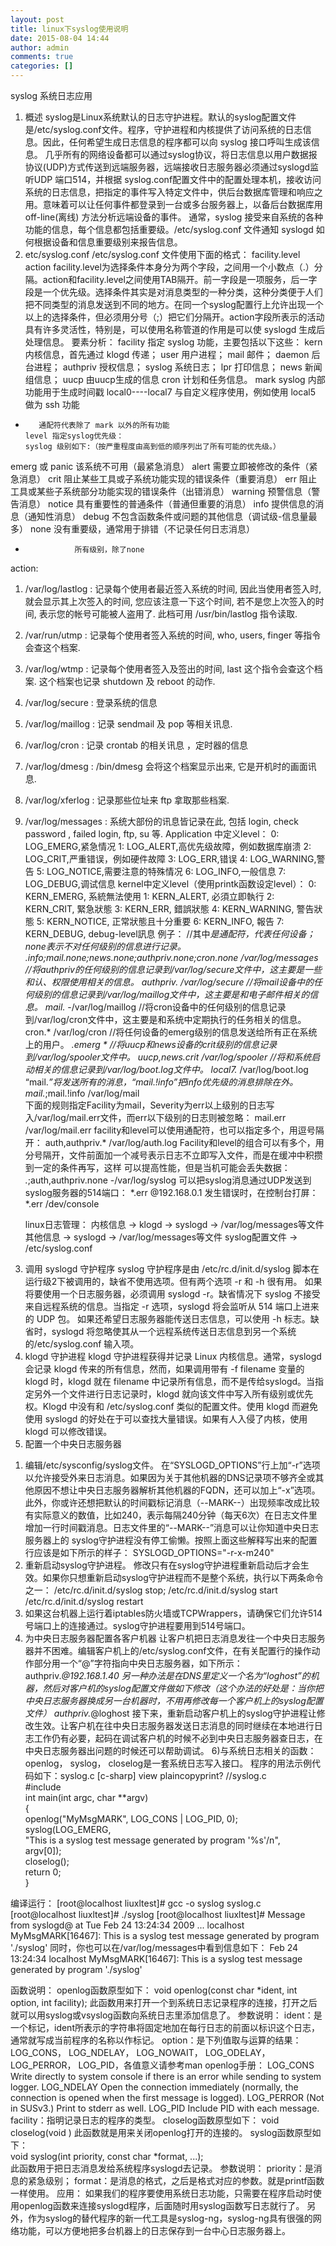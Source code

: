 ```yaml
---
layout: post
title: linux下syslog使用说明
date: 2015-08-04 14:44
author: admin
comments: true
categories: []
---
```


syslog 系统日志应用
 1) 概述
      syslog是Linux系统默认的日志守护进程。默认的syslog配置文件是/etc/syslog.conf文件。程序，守护进程和内核提供了访问系统的日志信息。因此，任何希望生成日志信息的程序都可以向 syslog 接口呼叫生成该信息。
      几乎所有的网络设备都可以通过syslog协议，将日志信息以用户数据报协议(UDP)方式传送到远端服务器，远端接收日志服务器必须通过syslogd监听UDP 端口514，并根据 syslog.conf配置文件中的配置处理本机，接收访问系统的日志信息，把指定的事件写入特定文件中，供后台数据库管理和响应之用。意味着可以让任何事件都登录到一台或多台服务器上，以备后台数据库用off-line(离线) 方法分析远端设备的事件。
      通常，syslog 接受来自系统的各种功能的信息，每个信息都包括重要级。/etc/syslog.conf 文件通知 syslogd 如何根据设备和信息重要级别来报告信息。
 2) etc/syslog.conf
      /etc/syslog.conf 文件使用下面的格式：
      facility.level    action
      facility.level为选择条件本身分为两个字段，之间用一个小数点（.）分隔。action和facility.level之间使用TAB隔开。前一字段是一项服务，后一字段是一个优先级。选择条件其实是对消息类型的一种分类，这种分类便于人们把不同类型的消息发送到不同的地方。在同一个syslog配置行上允许出现一个以上的选择条件，但必须用分号（;）把它们分隔开。action字段所表示的活动具有许多灵活性，特别是，可以使用名称管道的作用是可以使 syslogd 生成后处理信息。
      要素分析：
facility 指定 syslog 功能，主要包括以下这些：
kern     内核信息，首先通过 klogd 传递；
user     用户进程；
mail     邮件；
daemon   后台进程；
authpriv 授权信息；
syslog   系统日志；
lpr      打印信息；
news     新闻组信息；
uucp     由uucp生成的信息
cron     计划和任务信息。
mark     syslog 内部功能用于生成时间戳
local0----local7   与自定义程序使用，例如使用 local5 做为 ssh 功能
*        通配符代表除了 mark 以外的所有功能
      level 指定syslog优先级：
      syslog 级别如下:（按严重程度由高到低的顺序列出了所有可能的优先级。）
emerg 或 panic   该系统不可用（最紧急消息）
alert            需要立即被修改的条件（紧急消息）
crit             阻止某些工具或子系统功能实现的错误条件（重要消息）
err              阻止工具或某些子系统部分功能实现的错误条件（出错消息）
warning          预警信息（警告消息）
notice           具有重要性的普通条件（普通但重要的消息）
info             提供信息的消息（通知性消息）
debug            不包含函数条件或问题的其他信息（调试级-信息量最多）
none             没有重要级，通常用于排错（不记录任何日志消息）
*                所有级别，除了none
action:
1. /var/log/lastlog : 记录每个使用者最近签入系统的时间, 因此当使用者签入时, 就会显示其上次签入的时间, 您应该注意一下这个时间, 若不是您上次签入的时间, 表示您的帐号可能被人盗用了. 此档可用 /usr/bin/lastlog 指令读取.

2. /var/run/utmp : 记录每个使用者签入系统的时间, who, users, finger 等指令会查这个档案.

3. /var/log/wtmp : 记录每个使用者签入及签出的时间, last 这个指令会查这个档案. 这个档案也记录 shutdown 及 reboot 的动作.

4. /var/log/secure : 登录系统的信息

5. /var/log/maillog : 记录 sendmail 及 pop 等相关讯息.

6. /var/log/cron : 记录 crontab 的相关讯息 ，定时器的信息

7. /var/log/dmesg : /bin/dmesg 会将这个档案显示出来, 它是开机时的画面讯息.

8. /var/log/xferlog : 记录那些位址来 ftp 拿取那些档案.

9. /var/log/messages : 系统大部份的讯息皆记录在此, 包括 login, check password , failed login, ftp, su 等.
Application 中定义level：
   0: LOG_EMERG,紧急情况
   1: LOG_ALERT,高优先级故障，例如数据库崩溃
   2: LOG_CRIT,严重错误，例如硬件故障
   3: LOG_ERR,错误
   4: LOG_WARNING,警告
   5: LOG_NOTICE,需要注意的特殊情况
   6: LOG_INFO,一般信息
   7: LOG_DEBUG,调试信息
kernel中定义level（使用printk函数设定level）：
   0: KERN_EMERG, 系統無法使用
   1: KERN_ALERT, 必須立即執行
   2: KERN_CRIT, 緊急狀態
   3: KERN_ERR, 錯誤狀態
   4: KERN_WARNING, 警告狀態
   5: KERN_NOTICE, 正常狀態且十分重要
   6: KERN_INFO, 報告
   7: KERN_DEBUG, debug-level訊息
例子：
//其中*是通配符，代表任何设备；none表示不对任何级别的信息进行记录。
*.info;mail.none;news.none;authpriv.none;cron.none /var/log/messages
//将authpriv的任何级别的信息记录到/var/log/secure文件中，这主要是一些和认、权限使用相关的信息。
authpriv.* /var/log/secure
//将mail设备中的任何级别的信息记录到/var/log/maillog文件中，这主要是和电子邮件相关的信息。
mail.* -/var/log/maillog
//将cron设备中的任何级别的信息记录到/var/log/cron文件中，这主要是和系统中定期执行的任务相关的信息。
cron.* /var/log/cron
//将任何设备的emerg级别的信息发送给所有正在系统上的用户。
*.emerg *
//将uucp和news设备的crit级别的信息记录到/var/log/spooler文件中。
uucp,news.crit /var/log/spooler
//将和系统启动相关的信息记录到/var/log/boot.log文件中。
local7.* /var/log/boot.log
“mail.*”将发送所有的消息，“mail.!info”把info优先级的消息排除在外。
mail.*;mail.!info /var/log/mail  
下面的规则指定Facility为mail，Severity为err以上级别的日志写入/var/log/mail.err文件，而err以下级别的日志则被忽略：
mail.err                        /var/log/mail.err
facility和level可以使用通配符，也可以指定多个，用逗号隔开：
auth,authpriv.*                 /var/log/auth.log
Facility和level的组合可以有多个，用分号隔开，文件前面加一个减号表示日志不立即写入文件，而是在缓冲中积攒到一定的条件再写，这样 可以提高性能，但是当机可能会丢失数据：
*.*;auth,authpriv.none          -/var/log/syslog
可以把syslog消息通过UDP发送到syslog服务器的514端口：
*.err    @192.168.0.1
发生错误时，在控制台打屏：
*.err    /dev/console
 
      linux日志管理：
      内核信息 -> klogd -> syslogd -> /var/log/messages等文件
      其他信息 -> syslogd -> /var/log/messages等文件
      syslog配置文件 -> /etc/syslog.conf
 3) 调用 syslogd 守护程序
      syslog 守护程序是由 /etc/rc.d/init.d/syslog 脚本在运行级2下被调用的，缺省不使用选项。但有两个选项 -r 和 -h 很有用。
      如果将要使用一个日志服务器，必须调用 syslogd -r。缺省情况下 syslog 不接受来自远程系统的信息。当指定 -r 选项，syslogd 将会监听从 514 端口上进来的 UDP 包。
      如果还希望日志服务器能传送日志信息，可以使用 -h 标志。缺省时，syslogd 将忽略使其从一个远程系统传送日志信息到另一个系统的/etc/syslog.conf 输入项。
 4) klogd 守护进程
      klogd 守护进程获得并记录 Linux 内核信息。通常，syslogd 会记录 klogd 传来的所有信息，然而，如果调用带有 -f filename 变量的 klogd 时，klogd 就在 filename 中记录所有信息，而不是传给syslogd。当指定另外一个文件进行日志记录时，klogd 就向该文件中写入所有级别或优先权。Klogd 中没有和 /etc/syslog.conf 类似的配置文件。使用 klogd 而避免使用 syslogd 的好处在于可以查找大量错误。如果有人入侵了内核，使用 klogd 可以修改错误。
 5) 配置一个中央日志服务器 
1.  编辑/etc/sysconfig/syslog文件。
      在“SYSLOGD_OPTIONS”行上加“-r”选项以允许接受外来日志消息。如果因为关于其他机器的DNS记录项不够齐全或其他原因不想让中央日志服务器解析其他机器的FQDN，还可以加上“-x”选项。此外，你或许还想把默认的时间戳标记消息（--MARK--）出现频率改成比较有实际意义的数值，比如240，表示每隔240分钟（每天6次）在日志文件里增加一行时间戳消息。日志文件里的“--MARK--”消息可以让你知道中央日志服务器上的 syslog守护进程没有停工偷懒。按照上面这些解释写出来的配置行应该是如下所示的样子：
    SYSLOGD_OPTIONS="-r-x-m240"
2.  重新启动syslog守护进程。
      修改只有在syslog守护进程重新启动后才会生效。如果你只想重新启动syslog守护进程而不是整个系统，执行以下两条命令之一：
/etc/rc.d/init.d/syslog stop;   /etc/rc.d/init.d/syslog start
/etc/rc.d/init.d/syslog restart 
3.  如果这台机器上运行着iptables防火墙或TCPWrappers，请确保它们允许514号端口上的连接通过。syslog守护进程要用到514号端口。 
4.  为中央日志服务器配置各客户机器
      让客户机把日志消息发往一个中央日志服务器并不困难。编辑客户机上的/etc/syslog.conf文件，在有关配置行的操作动作部分用一个“@”字符指向中央日志服务器，如下所示：
authpriv.*@192.168.1.40
      另一种办法是在DNS里定义一个名为“loghost”的机器，然后对客户机的syslog配置文件做如下修改（这个办法的好处是：当你把中央日志服务器换成另一台机器时，不用再修改每一个客户机上的syslog配置文件）
authpriv.*@loghost
      接下来，重新启动客户机上的syslog守护进程让修改生效。让客户机在往中央日志服务器发送日志消息的同时继续在本地进行日志工作仍有必要，起码在调试客户机的时候不必到中央日志服务器查日志，在中央日志服务器出问题的时候还可以帮助调试。
 6)与系统日志相关的函数：
openlog， syslog， closelog是一套系统日志写入接口。
程序的用法示例代码如下：syslog.c
[c-sharp] view plaincopyprint?
//syslog.c  
#include    
int main(int argc, char **argv)  
{  
    openlog("MyMsgMARK", LOG_CONS | LOG_PID, 0);  
    syslog(LOG_EMERG,  
           "This is a syslog test message generated by program '%s'/n",  
           argv[0]);  
    closelog();  
    return 0;  
}  

编译运行：
[root@localhost liuxltest]# gcc -o syslog syslog.c
[root@localhost liuxltest]# ./syslog
[root@localhost liuxltest]# 
Message from syslogd@ at Tue Feb 24 13:24:34 2009 ...
localhost MyMsgMARK[16467]: This is a syslog test message generated by program './syslog'
同时，你也可以在/var/log/messages中看到信息如下：
Feb 24 13:24:34 localhost MyMsgMARK[16467]: This is a syslog test message generated by program './syslog'

函数说明：
openlog函数原型如下：
void openlog(const char *ident, int option, int facility);
    此函数用来打开一个到系统日志记录程序的连接，打开之后就可以用syslog或vsyslog函数向系统日志里添加信息了。
    参数说明：
    ident：是一个标记，ident所表示的字符串将固定地加在每行日志的前面以标识这个日志，通常就写成当前程序的名称以作标记。
    option：是下列值取与运算的结果：LOG_CONS， LOG_NDELAY， LOG_NOWAIT， LOG_ODELAY，
LOG_PERROR， LOG_PID，各值意义请参考man openlog手册：
       LOG_CONS
              Write directly to system console if there is an error while sending to system logger.
       LOG_NDELAY
              Open the connection immediately (normally, the connection is opened when the first message is logged).
       LOG_PERROR
              (Not in SUSv3.) Print to stderr as well.
       LOG_PID
              Include PID with each message.
    facility：指明记录日志的程序的类型。
closelog函数原型如下：
void  closelog(void )
    此函数就是用来关闭openlog打开的连接的。
syslog函数原型如下：    
void  syslog(int priority, const char *format, ...);      
    此函数用于把日志消息发给系统程序syslogd去记录。
    参数说明：
    priority：是消息的紧急级别；
    format：是消息的格式，之后是格式对应的参数。就是printf函数一样使用。
应用：
    如果我们的程序要使用系统日志功能，只需要在程序启动时使用openlog函数来连接syslogd程序，后面随时用syslog函数写日志就行了。
    另外，作为syslog的替代程序的新一代工具是syslog-ng，syslog-ng具有很强的网络功能，可以方便地把多台机器上的日志保存到一台中心日志服务器上。
